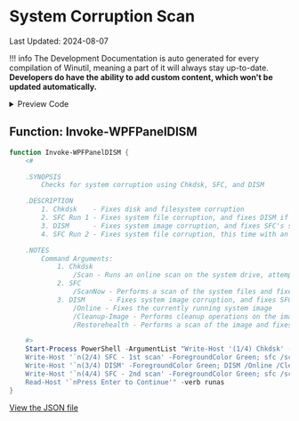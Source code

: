 # System Corruption Scan

Last Updated: 2024-08-07


!!! info
     The Development Documentation is auto generated for every compilation of Winutil, meaning a part of it will always stay up-to-date. **Developers do have the ability to add custom content, which won't be updated automatically.**


<!-- BEGIN CUSTOM CONTENT -->

<!-- END CUSTOM CONTENT -->

<details>
<summary>Preview Code</summary>

```json
{
  "Content": "System Corruption Scan",
  "category": "Fixes",
  "panel": "1",
  "Order": "a043_",
  "Type": "Button",
  "ButtonWidth": "300",
  "link": "https://christitustech.github.io/Winutil/dev/features/Fixes/DISM"
}
```

</details>

## Function: Invoke-WPFPanelDISM

```powershell
function Invoke-WPFPanelDISM {
    <#

    .SYNOPSIS
        Checks for system corruption using Chkdsk, SFC, and DISM

    .DESCRIPTION
        1. Chkdsk    - Fixes disk and filesystem corruption
        2. SFC Run 1 - Fixes system file corruption, and fixes DISM if it was corrupted
        3. DISM      - Fixes system image corruption, and fixes SFC's system image if it was corrupted
        4. SFC Run 2 - Fixes system file corruption, this time with an almost guaranteed uncorrupted system image

    .NOTES
        Command Arguments:
            1. Chkdsk
                /Scan - Runs an online scan on the system drive, attempts to fix any corruption, and queues other corruption for fixing on reboot
            2. SFC
                /ScanNow - Performs a scan of the system files and fixes any corruption
            3. DISM      - Fixes system image corruption, and fixes SFC's system image if it was corrupted
                /Online - Fixes the currently running system image
                /Cleanup-Image - Performs cleanup operations on the image, could remove some unneeded temporary files
                /Restorehealth - Performs a scan of the image and fixes any corruption

    #>
    Start-Process PowerShell -ArgumentList "Write-Host '(1/4) Chkdsk' -ForegroundColor Green; Chkdsk /scan;
    Write-Host '`n(2/4) SFC - 1st scan' -ForegroundColor Green; sfc /scannow;
    Write-Host '`n(3/4) DISM' -ForegroundColor Green; DISM /Online /Cleanup-Image /Restorehealth;
    Write-Host '`n(4/4) SFC - 2nd scan' -ForegroundColor Green; sfc /scannow;
    Read-Host '`nPress Enter to Continue'" -verb runas
}

```


<!-- BEGIN SECOND CUSTOM CONTENT -->

<!-- END SECOND CUSTOM CONTENT -->


[View the JSON file](https://github.com/ChrisTitusTech/Winutil/tree/main/config/feature.json)

